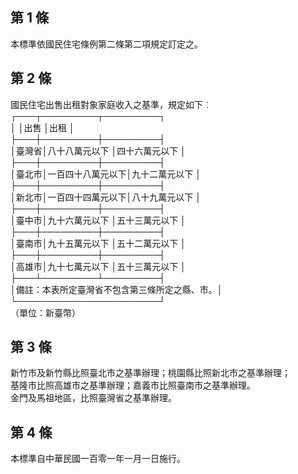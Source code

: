 第 1 條
-------
本標準依國民住宅條例第二條第二項規定訂定之。

第 2 條
-------
國民住宅出售出租對象家庭收入之基準，規定如下︰  
┌───┬─────────┬─────────┐  
│      │出售              │出租              │  
├───┼─────────┼─────────┤  
│臺灣省│八十八萬元以下    │四十六萬元以下    │  
├───┼─────────┼─────────┤  
│臺北市│一百四十八萬元以下│九十二萬元以下    │  
├───┼─────────┼─────────┤  
│新北市│一百四十四萬元以下│八十九萬元以下    │  
├───┼─────────┼─────────┤  
│臺中市│九十六萬元以下    │五十三萬元以下    │  
├───┼─────────┼─────────┤  
│臺南市│九十五萬元以下    │五十二萬元以下    │  
├───┼─────────┼─────────┤  
│高雄市│九十七萬元以下    │五十三萬元以下    │  
├───┴─────────┴─────────┤  
│備註：本表所定臺灣省不包含第三條所定之縣、市。│  
└───────────────────────┘  
                                  （單位：新臺幣）

第 3 條
-------
新竹市及新竹縣比照臺北市之基準辦理；桃園縣比照新北市之基準辦理；  
基隆市比照高雄市之基準辦理；嘉義市比照臺南市之基準辦理。  
金門及馬祖地區，比照臺灣省之基準辦理。

第 4 條
-------
本標準自中華民國一百零一年一月一日施行。

